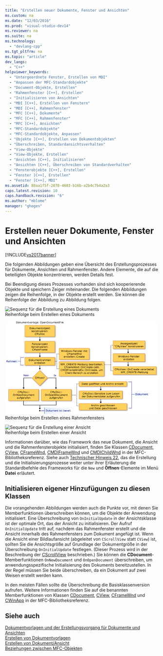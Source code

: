 ```yaml
---
title: "Erstellen neuer Dokumente, Fenster und Ansichten"
ms.custom: na
ms.date: "12/03/2016"
ms.prod: "visual-studio-dev14"
ms.reviewer: na
ms.suite: na
ms.technology: 
  - "devlang-cpp"
ms.tgt_pltfrm: na
ms.topic: "article"
dev_langs: 
  - "C++"
helpviewer_keywords: 
  - "Untergeordnete Fenster, Erstellen von MDI"
  - "Anpassen der MFC-Standardobjekte"
  - "Document-Objekte, Erstellen"
  - "Rahmenfenster [C++], Erstellen"
  - "Initialisieren von Ansichten"
  - "MDI [C++], Erstellen von Fenstern"
  - "MDI [C++], Rahmenfenster"
  - "MFC [C++], Dokumente"
  - "MFC [C++], Rahmenfenster"
  - "MFC [C++], Ansichten"
  - "MFC-Standardobjekte"
  - "MFC-Standardobjekte, Anpassen"
  - "Objekte [C++], Erstellen von Dokumentobjekten"
  - "Überschreiben, Standardansichtsverhalten"
  - "View-Objekte"
  - "View-Objekte, Erstellen"
  - "Ansichten [C++], Initialisieren"
  - "Ansichten [C++], Überschreiben von Standardverhalten"
  - "Fensterobjekte [C++], Erstellen"
  - "Fenster [C++], Erstellen"
  - "Fenster [C++], MDI"
ms.assetid: 88aa1f5f-2078-4603-b16b-a2b4c7b4a2a3
caps.latest.revision: 10
caps.handback.revision: "6"
ms.author: "mblome"
manager: "ghogen"
---
```

# Erstellen neuer Dokumente, Fenster und Ansichten
[!INCLUDE[vs2017banner](../assembler/inline/includes/vs2017banner.md)]

Die folgenden Abbildungen geben eine Übersicht des Erstellungsprozesses für Dokumente, Ansichten und Rahmenfenster.  Andere Elemente, die auf die beteiligten Objekte konzentrieren, werden Details fest.  
  
 Bei Beendigung dieses Prozesses vorhanden sind sich kooperierende Objekte und speichern Zeiger miteinander.  Die folgenden Abbildungen zeigen die Reihenfolge, in der Objekte erstellt werden.  Sie können die Reihenfolge der Abbildung zu Abbildung folgen.  
  
 ![Sequenz für die Erstellung eines Dokuments](../mfc/media/vc387l1.png "vc387L1")  
Reihenfolge beim Erstellen eines Dokuments  
  
 ![Reihenfolge der Rahmenfenstererstellung](../mfc/media/vc387l2.png "vc387L2")  
Reihenfolge beim Erstellen eines Rahmenfensters  
  
 ![Sequenz für die Erstellung einer Ansicht](../mfc/media/vc387l3.png "vc387L3")  
Reihenfolge beim Erstellen einer Ansicht  
  
 Informationen darüber, wie das Framework das neue Dokument, die Ansicht und die Rahmenfensterobjekte initialisiert, finden Sie Klassen [CDocument](../mfc/reference/cdocument-class.md), [CView](../mfc/reference/cview-class.md), [CFrameWnd](../mfc/reference/cframewnd-class.md), [CMDIFrameWnd](../mfc/reference/cmdiframewnd-class.md) und [CMDIChildWnd](../mfc/reference/cmdichildwnd-class.md) in der MFC\-Bibliotheksreferenz.  Siehe auch [Technischer Hinweis 22](../mfc/tn022-standard-commands-implementation.md), das die Erstellung und die Initialisierungsprozesse weiter unter ihrer Erläuterung die Standardbefehle des Frameworks für die `New` und **Öffnen**\-Elemente im Menü **Datei** erläutert.  
  
##  <a name="_core_initializing_your_own_additions_to_these_classes"></a> Initialisieren eigener Hinzufügungen zu diesen Klassen  
 Die vorangehenden Abbildungen werden auch die Punkte vor, mit denen Sie Memberfunktionen überschreiben können, um die Objekte der Anwendung initialisiert.  Eine Überschreibung von `OnInitialUpdate` in der Ansichtsklasse ist der optimale Ort, das der Ansicht zu initialisieren.  Der Aufruf `OnInitialUpdate` tritt auf, nachdem das Rahmenfenster erstellt und die Ansicht innerhalb des Rahmenfensters zum Dokument angefügt ist.  Wenn die Ansicht einer Bildlaufansicht \(abgeleitet von `CScrollView` statt `CView`\) ist, sollten Sie die Ansichtsgröße auf Grundlage der Dokumentgröße in der Überschreibung `OnInitialUpdate` festlegen. \(Dieser Prozess wird in der Beschreibung der [CScrollView](../mfc/reference/cscrollview-class.md) beschrieben.\) Sie können die **CDocument**\-Memberfunktionen `OnNewDocument` und `OnOpenDocument` überschreiben, um anwendungsspezifische Initialisierung des Dokuments bereitzustellen.  In der Regel müssen Sie beide überschreiben, da ein Dokument auf zwei Weisen erstellt werden kann.  
  
 In den meisten Fällen sollte die Überschreibung die Basisklassenversion aufrufen.  Weitere Informationen finden Sie auf die benannten Memberfunktionen von Klassen [CDocument](../mfc/reference/cdocument-class.md), [CView](../mfc/reference/cview-class.md), [CFrameWnd](../mfc/reference/cframewnd-class.md) und [CWinApp](../mfc/reference/cwinapp-class.md) in der MFC\-Bibliotheksreferenz.  
  
## Siehe auch  
 [Dokumentvorlagen und der Erstellungsvorgang für Dokumente und Ansichten](../mfc/document-templates-and-the-document-view-creation-process.md)   
 [Erstellen von Dokumentvorlagen](../mfc/document-template-creation.md)   
 [Erstellen von Dokument\/Ansicht](../mfc/document-view-creation.md)   
 [Beziehungen zwischen MFC\-Objekten](../mfc/relationships-among-mfc-objects.md)